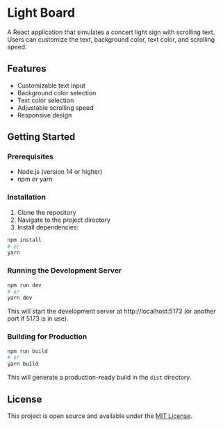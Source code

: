 # Light Board

A React application that simulates a concert light sign with scrolling text. Users can customize the text, background color, text color, and scrolling speed.

## Features

- Customizable text input
- Background color selection
- Text color selection
- Adjustable scrolling speed
- Responsive design

## Getting Started

### Prerequisites

- Node.js (version 14 or higher)
- npm or yarn

### Installation

1. Clone the repository
2. Navigate to the project directory
3. Install dependencies:

```bash
npm install
# or
yarn
```

### Running the Development Server

```bash
npm run dev
# or
yarn dev
```

This will start the development server at http://localhost:5173 (or another port if 5173 is in use).

### Building for Production

```bash
npm run build
# or
yarn build
```

This will generate a production-ready build in the `dist` directory.

## License

This project is open source and available under the [MIT License](LICENSE).
